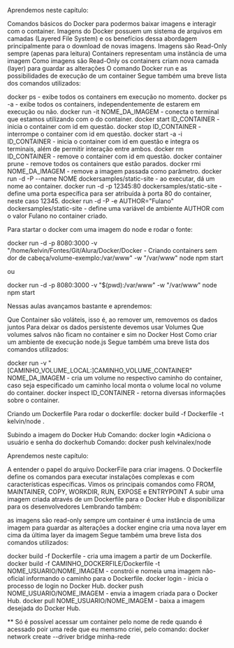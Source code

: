 Aprendemos neste capítulo:

Comandos básicos do Docker para podermos baixar imagens e interagir com o container.
Imagens do Docker possuem um sistema de arquivos em camadas (Layered File System) e os benefícios dessa abordagem principalmente para o download de novas imagens.
Imagens são Read-Only sempre (apenas para leitura)
Containers representam uma instância de uma imagem
Como imagens são Read-Only os containers criam nova camada (layer) para guardar as alterações
O comando Docker run e as possibilidades de execução de um container
Segue também uma breve lista dos comandos utilizados:

docker ps - exibe todos os containers em execução no momento.
docker ps -a - exibe todos os containers, independentemente de estarem em execução ou não.
docker run -it NOME_DA_IMAGEM - conecta o terminal que estamos utilizando com o do container.
docker start ID_CONTAINER - inicia o container com id em questão.
docker stop ID_CONTAINER - interrompe o container com id em questão.
docker start -a -i ID_CONTAINER - inicia o container com id em questão e integra os terminais, além de permitir interação entre ambos.
docker rm ID_CONTAINER - remove o container com id em questão.
docker container prune - remove todos os containers que estão parados.
docker rmi NOME_DA_IMAGEM - remove a imagem passada como parâmetro.
docker run -d -P --name NOME dockersamples/static-site - ao executar, dá um nome ao container.
docker run -d -p 12345:80 dockersamples/static-site - define uma porta específica para ser atribuída à porta 80 do container, neste caso 12345.
docker run -d -P -e AUTHOR="Fulano" dockersamples/static-site - define uma variável de ambiente AUTHOR com o valor Fulano no container criado.


Para startar o docker com uma imagem do node e rodar o fonte:

docker run -d -p 8080:3000 -v "/home/kelvin/Fontes/Git/Alura/Docker/Docker - Criando containers sem dor de cabeça/volume-exemplo:/var/www" -w "/var/www" node npm start

ou

docker run -d -p 8080:3000 -v "$(pwd):/var/www" -w "/var/www" node npm start

Nessas aulas avançamos bastante e aprendemos:

Que Container são voláteis, isso é, ao remover um, removemos os dados juntos
Para deixar os dados persistente devemos usar Volumes
Que volumes salvos não ficam no container e sim no Docker Host
Como criar um ambiente de execução node.js
Segue também uma breve lista dos comandos utilizados:

docker run -v "[CAMINHO_VOLUME_LOCAL:]CAMINHO_VOLUME_CONTAINER" NOME_DA_IMAGEM - cria um volume no respectivo caminho do container, caso seja especificado um caminho local monta o volume local no volume do container.
docker inspect ID_CONTAINER - retorna diversas informações sobre o container.

Criando um Dockerfile
Para rodar o dockerfile:
docker build -f Dockerfile -t kelvin/node .

Subindo a imagem do Docker Hub
Comando:
docker login
*Adiciona o usuário e senha do dockerhub
Comando:
docker push kelvinalex/node

Aprendemos neste capítulo:

A entender o papel do arquivo DockerFile para criar imagens.
O Dockerfile define os comandos para executar instalações complexas e com características específicas.
Vimos os principais comandos como FROM, MAINTAINER, COPY, WORKDIR, RUN, EXPOSE e ENTRYPOINT
A subir uma imagem criada através de um Dockerfile para o Docker Hub e disponibilizar para os desenvolvedores
Lembrando também:

as imagens são read-only sempre
um container é uma instância de uma imagem
para guardar as alterações a docker engine cria uma nova layer em cima da última layer da imagem
Segue também uma breve lista dos comandos utilizados:

docker build -f Dockerfile - cria uma imagem a partir de um Dockerfile.
docker build -f CAMINHO_DOCKERFILE/Dockerfile -t NOME_USUARIO/NOME_IMAGEM - constrói e nomeia uma imagem não-oficial informando o caminho para o Dockerfile.
docker login - inicia o processo de login no Docker Hub.
docker push NOME_USUARIO/NOME_IMAGEM - envia a imagem criada para o Docker Hub.
docker pull NOME_USUARIO/NOME_IMAGEM - baixa a imagem desejada do Docker Hub.

** Só é possível acessar um container pelo nome de rede quando é acessado poir uma rede que eu memsmo criei, pelo comando:
docker network create --driver bridge minha-rede